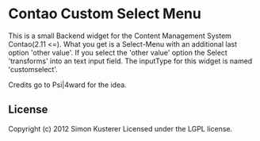 # Contao Custom Select Menu

This is a small Backend widget for the Content Management System Contao(2.11 <=).
What you get is a Select-Menu with an additional last option 'other value'. If
you select the 'other value' option the Select 'transforms' into an text input field.
The inputType for this widget is named 'customselect'.

Credits go to Psi|4ward for the idea.

## License
Copyright (c) 2012 Simon Kusterer
Licensed under the LGPL license.